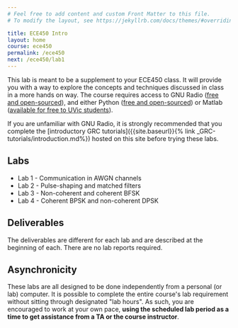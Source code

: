 ```yaml
---
# Feel free to add content and custom Front Matter to this file.
# To modify the layout, see https://jekyllrb.com/docs/themes/#overriding-theme-defaults

title: ECE450 Intro
layout: home
course: ece450
permalink: /ece450
next: /ece450/lab1
---
```


This lab is meant to be a supplement to your ECE450 class. It will provide you with a way to explore the concepts and techniques discussed in class in a more hands on way. The course requires access to GNU Radio ([free and open-sourced](https://www.gnuradio.org/)), and either Python ([free and open-sourced](https://www.python.org/)) or Matlab ([available for free to UVic students](https://www.matlab.uvic.ca)).

If you are unfamiliar with GNU Radio, it is strongly recommended that you complete the [introductory GRC tutorials]({{site.baseurl}}{% link _GRC-tutorials/introduction.md%}) hosted on this site before trying these labs.

## Labs

- Lab 1 - Communication in AWGN channels
- Lab 2 - Pulse-shaping and matched filters
- Lab 3 - Non-coherent and coherent BFSK
- Lab 4 - Coherent BPSK and non-coherent DPSK

## Deliverables

The deliverables are different for each lab and are described at the beginning of each. There are no lab reports required.

## Asynchronicity

These labs are all designed to be done independently from a personal (or lab) computer. It is possible to complete the entire course's lab requirement without sitting through designated "lab hours". As such, you are encouraged to work at your own pace, **using the scheduled lab period as a time to get assistance from a TA or the course instructor**.
